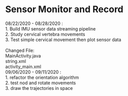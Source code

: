 Sensor Monitor and Record<br>
====
08/22/2020 - 08/28/2020 : <br>1. Build IMU sensor data streaming pipeline<br>
                          2. Study cervical vertebra movements<br>
                          3. Test simple cervical movement then plot sensor data<br><br>
Changed File:<br> MainActivity.java<br>
              string.xml<br>
              activity_main.xml<br>
09/06/2020 - 09/11/2020 : <br>1. refactor the orientation algorithm<br>
                          2. test nod and rotate movements<br>
                          3. draw the trajectories in space<br><br>

